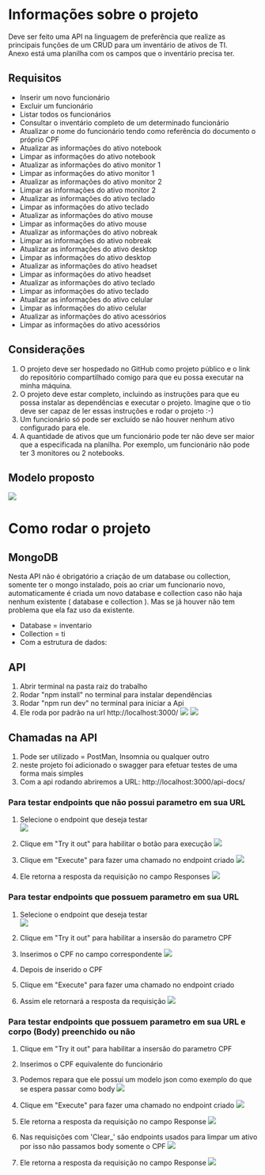  # Informações sobre o projeto
Deve ser feito uma API na linguagem de preferência que realize as principais funções de um CRUD para um inventário de ativos de TI.<br>
Anexo está uma planilha com os campos que o inventário precisa ter.<br>

 ## Requisitos
- Inserir um novo funcionário
- Excluir um funcionário
- Listar todos os funcionários
- Consultar o inventário completo de um determinado funcionário
- Atualizar o nome do funcionário tendo como referência do documento o próprio CPF
- Atualizar as informações do ativo notebook
- Limpar as informações do ativo notebook
- Atualizar as informações do ativo monitor 1
- Limpar as informações do ativo monitor 1
- Atualizar as informações do ativo monitor 2
- Limpar as informações do ativo monitor 2
- Atualizar as informações do ativo teclado
- Limpar as informações do ativo teclado
- Atualizar as informações do ativo mouse
- Limpar as informações do ativo mouse
- Atualizar as informações do ativo nobreak
- Limpar as informações do ativo nobreak
- Atualizar as informações do ativo desktop
- Limpar as informações do ativo desktop
- Atualizar as informações do ativo headset
- Limpar as informações do ativo headset
- Atualizar as informações do ativo teclado
- Limpar as informações do ativo teclado
- Atualizar as informações do ativo celular
- Limpar as informações do ativo celular
- Atualizar as informações do ativo acessórios
- Limpar as informações do ativo acessórios

## Considerações
1. O projeto deve ser hospedado no GitHub como projeto público e o link do repositório compartilhado comigo para que eu possa executar na minha máquina.
2. O projeto deve estar completo, incluindo as instruções para que eu possa instalar as dependências e executar o projeto. Imagine que o tio deve ser capaz de ler essas instruções e rodar o projeto :-) 
3. Um funcionário só pode ser excluído se não houver nenhum ativo configurado para ele.
4. A quantidade de ativos que um funcionário pode ter não deve ser maior que a especificada na planilha. Por exemplo, um funcionário não pode ter 3 monitores ou 2 notebooks.

## Modelo proposto 
![](./assets/image.png)

# Como rodar o projeto
## MongoDB
Nesta API não é obrigatório a criação de um database ou collection, somente ter o mongo instalado, pois ao criar um funcionario novo, automaticamente é criada um novo database e collection caso não haja nenhum existente ( database e collection ).
Mas se já houver não tem problema que ela faz uso da existente.

- Database = inventario
- Collection = ti 
- Com a estrutura de dados:

## API
1. Abrir terminal na pasta raiz do trabalho 
2. Rodar "npm install" no terminal para instalar dependências
3. Rodar "npm run dev" no terminal para iniciar a Api
4. Ele roda por padrão na url http://localhost:3000/
![](./assets/image1.png)
![](./assets/image2.png)

## Chamadas na API
1. Pode ser utilizado = PostMan, Insomnia ou qualquer outro
2. neste projeto foi adicionado o swagger para efetuar testes de uma forma mais simples 
3. Com a api rodando abriremos a URL: http://localhost:3000/api-docs/


### Para testar endpoints que não possui parametro em sua URL 
1. Selecione o endpoint que deseja testar<br>
![](./assets/image3.png)

2. Clique em "Try it out" para habilitar o botão para execução
![](./assets/image4.png)

3. Clique em "Execute" para fazer uma chamado no endpoint criado
![](./assets/image5.png)

4. Ele retorna a resposta da requisição no campo Responses
![](./assets/image6.png)




### Para testar endpoints que possuem parametro em sua URL 
1. Selecione o endpoint que deseja testar<br>
![](./assets/image7.png)

2. Clique em "Try it out" para habilitar a insersão do parametro CPF 
3. Inserimos o CPF no campo correspondente
![](./assets/image8.png)

4. Depois de inserido o CPF
5. Clique em "Execute" para fazer uma chamado no endpoint criado
6. Assim ele retornará a resposta da requisição
![](./assets/image9.png)


### Para testar endpoints que possuem parametro em sua URL e corpo (Body) preenchido ou não

1. Clique em "Try it out" para habilitar a insersão do parametro CPF 
2. Inserimos o CPF equivalente do funcionário
3. Podemos repara que ele possui um modelo json como exemplo do que se espera passar como body
![](./assets/image10.png)

4. Clique em "Execute" para fazer uma chamado no endpoint criado
![](./assets/image11.png)

5. Ele retorna a resposta da requisição no campo Response
![](./assets/image12.png)

6. Nas requisições com 'Clear_' são endpoints usados para limpar um ativo por isso não passamos body somente o CPF
![](./assets/image13.png)

7. Ele retorna a resposta da requisição no campo Response
![](./assets/image14.png)


